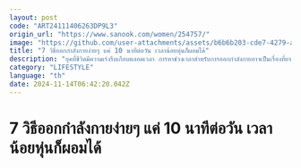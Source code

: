 ```yaml
---
layout: post
code: "ART24111406263DP9L3"
origin_url: "https://www.sanook.com/women/254757/"
image: "https://github.com/user-attachments/assets/b6b6b203-cde7-4279-a2a4-3b4ed0fd6593"
title: "7 วิธีออกกำลังกายง่ายๆ แค่ 10 นาทีต่อวัน เวลาน้อยหุ่นก็ผอมได้"
description: "ยุคที่ชีวิตมีความเร่งรีบเกือบตลอดเวลา การหาช่วงเวลาสำหรับการออกกำลังกายอาจเป็นเรื่องที่ยากไปโดยปริยาย"
category: "LIFESTYLE"
language: "th"
date: 2024-11-14T06:42:20.042Z
---
```


# 7 วิธีออกกำลังกายง่ายๆ แค่ 10 นาทีต่อวัน เวลาน้อยหุ่นก็ผอมได้